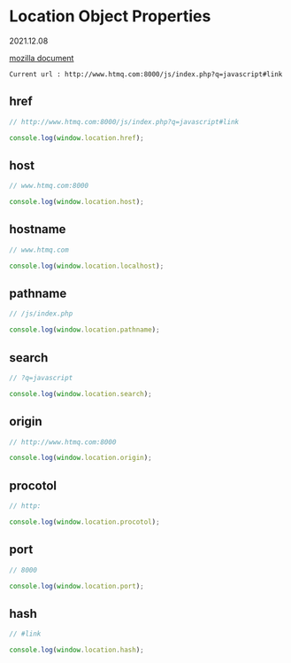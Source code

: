 # Location Object Properties
2021.12.08

[mozilla document](https://developer.mozilla.org/en-US/docs/Web/API/Location)

```
Current url : http://www.htmq.com:8000/js/index.php?q=javascript#link
```

## href
```javascript
// http://www.htmq.com:8000/js/index.php?q=javascript#link

console.log(window.location.href);
```

## host
```javascript
// www.htmq.com:8000

console.log(window.location.host);
```

## hostname
```javascript
// www.htmq.com

console.log(window.location.localhost);
```

## pathname
```javascript
// /js/index.php

console.log(window.location.pathname);
```

## search
```javascript
// ?q=javascript

console.log(window.location.search);
```

## origin
```javascript
// http://www.htmq.com:8000

console.log(window.location.origin);
```

## procotol
```javascript
// http:

console.log(window.location.procotol);
```

## port
```javascript
// 8000

console.log(window.location.port);
```

## hash
```javascript
// #link

console.log(window.location.hash);
```
